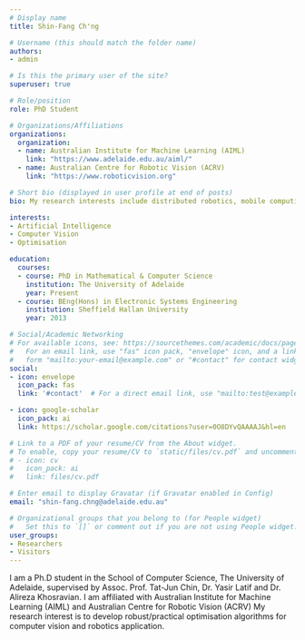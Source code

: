 ```yaml
---
# Display name
title: Shin-Fang Ch'ng

# Username (this should match the folder name)
authors:
- admin

# Is this the primary user of the site?
superuser: true

# Role/position
role: PhD Student

# Organizations/Affiliations
organizations:
  organization:
  - name: Australian Institute for Machine Learning (AIML)
    link: "https://www.adelaide.edu.au/aiml/"
  - name: Australian Centre for Robotic Vision (ACRV) 
    link: "https://www.roboticvision.org"

# Short bio (displayed in user profile at end of posts)
bio: My research interests include distributed robotics, mobile computing and programmable matter.

interests:
- Artificial Intelligence
- Computer Vision
- Optimisation

education:
  courses:
  - course: PhD in Mathematical & Computer Science
    institution: The University of Adelaide
    year: Present
  - course: BEng(Hons) in Electronic Systems Engineering
    institution: Sheffield Hallan University
    year: 2013

# Social/Academic Networking
# For available icons, see: https://sourcethemes.com/academic/docs/page-builder/#icons
#   For an email link, use "fas" icon pack, "envelope" icon, and a link in the
#   form "mailto:your-email@example.com" or "#contact" for contact widget.
social:
- icon: envelope
  icon_pack: fas
  link: '#contact'  # For a direct email link, use "mailto:test@example.org".

- icon: google-scholar
  icon_pack: ai
  link: https://scholar.google.com/citations?user=0O8DYvQAAAAJ&hl=en

# Link to a PDF of your resume/CV from the About widget.
# To enable, copy your resume/CV to `static/files/cv.pdf` and uncomment the lines below.
# - icon: cv
#   icon_pack: ai
#   link: files/cv.pdf

# Enter email to display Gravatar (if Gravatar enabled in Config)
email: "shin-fang.chng@adelaide.edu.au"

# Organizational groups that you belong to (for People widget)
#   Set this to `[]` or comment out if you are not using People widget.
user_groups:
- Researchers
- Visitors
---
```


I am a Ph.D student in the School of Computer Science, The University of Adelaide, supervised by Assoc. Prof. Tat-Jun Chin[](https://cs.adelaide.edu.au/~tjchin/doku.php?id=start), Dr. Yasir Latif[](http://ylatif.github.io)  and Dr. Alireza Khosravian. I am affiliated with Australian Institute for Machine Learning (AIML) and Australian Centre for Robotic Vision (ACRV)  My research interest is to develop robust/practical optimisation algorithms for computer vision and robotics application.
